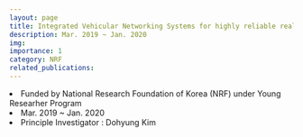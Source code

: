 ```yaml
---
layout: page
title: Integrated Vehicular Networking Systems for highly reliable real-time services
description: Mar. 2019 ~ Jan. 2020
img: 
importance: 1
category: NRF
related_publications:
---
```


<li> Funded by National Research Foundation of Korea (NRF) under Young Researher Program
<li> Mar. 2019 ~ Jan. 2020
<li> Principle Investigator : Dohyung Kim

